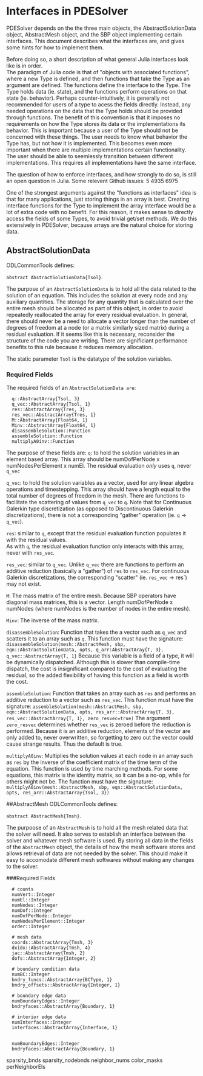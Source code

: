 # Interfaces in PDESolver
PDESolver depends on the the three main objects, the AbstractSolutionData object,  AbstractMesh object, and the SBP object implementing certain interfaces.
This document describes what the interfaces are, and gives some hints for how to implement them.

Before doing so, a short description of what general Julia interfaces look like is in order.  
The paradigm of Julia code is that of "objects with associated functions", where a new Type is defined, and then functions that take the Type as an argument are defined.
The functions define the interface to the Type.
The Type holds data (ie. state), and the functions perform operations on that state (ie. behavior).
Perhaps counter-intuitively, it is generally not recommended for users of a type to  acess the fields directly.
Instead, any needed operations on the data that the Type holds should be provided through functions.
The benefit of this convention is that it imposes no requirements on how the Type stores its data or the implementations its behavior.
This is important because a user of the Type should not be concerned with these things.
The user needs to know what behavior the Type has, but not how it is implemented.
This becomes even more important when there are multiple implementations certain functionality.
The user should be able to seemlessly transition between different implementations.
This requires all implementations have the same interface.

The question of how to enforce interfaces, and how strongly to do so, is still an open question in Julia.
Some relevent Github issues:
5
4935
6975

One of the strongest arguments against the "functions as interfaces" idea is that for many applications, just storing things in an array is best.
Creating interface functions for the Type to implement the array interface would be a lot of extra code with no benefit.
For this reason, it makes sense to directly access the fields of some Types, to avoid trivial get/set methods.
We do this extensively in PDESolver, because arrays are the natural choice for storing data.

## AbstractSolutionData
ODLCommonTools defines:

`abstract AbstractSolutionData{Tsol}`.

The purpose of an `AbstractSolutionData` is to hold all the data related to the solution of an equation.
This includes the solution at every node and any auxiliary quantities.
The storage for any quantity that is calculated over the entire mesh should be allocated as part of this object, in order to avoid repeatedly reallocated the array for every residual evaluation.
In general, there should never be a need to allocate a vector longer than the number of degrees of freedom at a node (or a matrix similarly sized matrix) during a residual evaluation.
If it seems like this is necessary, reconsider the structure of the code you are writing.
There are significiant performance benefits to this rule because it reduces memory allocation.

The static parameter `Tsol` is the datatype of the solution variables.

### Required Fields
The required fields of an `AbstractSolutionData are`:
```
  q::AbstractArray{Tsol, 3}
  q_vec::AbstractArray{Tsol, 1}
  res::AbstractArray{Tres, 3}
  res_vec::AbstractArray{Tres, 1}
  M::AbstractArray{Float64, 1}
  Minv::AbstractArray{Float64, 1}
  disassembleSolution::Function
  assembleSolution::Function
  multiplyA0inv::Function
```

The purpose of these fields are:
`q`: to hold the solution variables in an element based array. 
     This array should be numDofPerNode x numNodesPerElement x numEl.
     The residual evaluation *only* uses `q`, never `q_vec`

`q_vec`: to hold the solution variables as a vector, used for any linear algebra operations and timestepping.
         This array should have a length equal to the total number of degrees of freedom in the mesh.
         There are functions to facilitate the scattering of values from `q_vec` to `q`.
         Note that for Continuous Galerkin type discretization (as opposed to Discontinuous Galerkin discretizations), there is not a corresponding "gather" operation (ie. `q` -> `q_vec`).

`res`: similar to `q`, except that the residual evaluation function populates it with the residual values.  
       As with `q`, the residual evaluation function only interacts with this array, never with `res_vec`.

`res_vec`: similar to `q_vec`.  Unlike `q_vec` there are functions to perform an additive reduction (basically a "gather") of `res` to `res_vec`.  For continuous Galerkin discretizations, the corresponding "scatter" (ie. `res_vec` -> res`) may not exist.

`M`:  The mass matrix of the entire mesh.  Because SBP operators have diagonal mass matrices, this is a vector.  Length numDofPerNode x numNodes (where numNodes is the number of nodes in the entire mesh).

`Minv`:  The inverse of the mass matrix.

`disassembleSolution`:  Function that takes the a vector such as `q_vec` and scatters it to an array such as `q`.
                        This function must have the signature:
                        `disassembleSolution(mesh::AbstractMesh, sbp, eqn::AbstractSolutionData, opts, q_arr:AbstractAray{T, 3}, q_vec::AbstractArray{T, 1}`
                        Because this variable is a field of a type, it will be dynamically dispatched.
                        Although this is slower than compile-time dispatch, the cost is insignificant compared to the cost of evaluating the residual, so the added flexibility of having this function as a field is worth the cost.

`assembleSolution`:  Function that takes an array such as `res` and performs an additive reduction to a vector such as `res_vec`.
                     This function must have the signature:
                     `assembleSolution(mesh::AbstractMesh, sbp, eqn::AbstractSolutionData, opts, res_arr::AbstractArray{T, 3}, res_vec::AbstractArray{T, 1}, zero_resvec=true)`
                     The argument `zero_resvec` determines whether `res_vec` is zeroed before the reduction is performed.
                     Because it is an additive reduction, elements of the vector are only added to, never overwritten, so forgetting to zero out the vector could cause strange results.
                     Thus the default is true.

`multiplyA0inv`:  Multiplies the solution values at each node in an array such as `res` by the inverse of the coefficient matrix of the time term of the equation.
                  This function is used by time marching methods.
                  For some equations, this matrix is the identity matrix, so it can be a no-op, while for others might not be.
                  The function must have the signature:
                  `multiplyA0inv(mesh::AbstractMesh, sbp, eqn::AbstractSolutionData, opts, res_arr::AbstractArray{Tsol, 3})`



##AbstractMesh
ODLCommonTools defines:

`abstract AbstractMesh{Tmsh}`.

The purpoose of an `AbstractMesh` is to hold all the mesh related data that the solver will need.
It also serves to establish an interface between the solver and whatever mesh software is used.
By storing all data in the fields of the `AbstractMesh` object, the details of how the mesh software stores and allows retrieval of data are not needed by the solver.
This should make it easy to accomodate different mesh softwares without making any changes to the solver.

###Required Fields
```
  # counts
  numVert::Integer
  numEl::Integer
  numNodes::Integer
  numDof::Integer
  numDofPerNode::Integer
  numNodesPerElement::Integer
  order::Integer

  # mesh data
  coords::AbstractArray{Tmsh, 3}
  dxidx::AbstractArray{Tmsh, 4}
  jac::AbstractArray{Tmsh, 2}
  dofs::AbstractArray{Integer, 2}

  # boundary condition data
  numBC::Integer
  bndry_funcs::AbstractArray{BCType, 1}
  bndry_offsets::AbstractArray{Integer, 1}
  
  # boundary edge data
  numBoundaryEdges::Integer
  bndryfaces::AbstractArray{Boundary, 1}

  # interior edge data
  numInterfaces::Integer
  interfaces::AbstractArray{Interface, 1}

 
  numBoundaryEdges::Integer
  bndryfaces::AbstractArray{Boundary, 1}
```

sparsity_bnds
sparsity_nodebnds
neighbor_nums
color_masks
perNeighborEls
